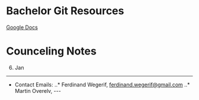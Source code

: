 Bachelor Git Resources
======
[Google Docs](https://drive.google.com/drive/folders/1Qf7gcBeIkOgUbiZ_vQK2ZrqtLny66zND)


Counceling Notes
======
06. Jan
------
* Contact Emails:
..* Ferdinand Wegerif, ferdinand.wegerif@gmail.com
..* Martin Overelv, ---
